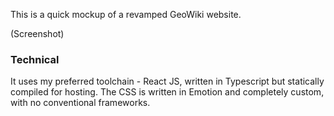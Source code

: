 This is a quick mockup of a revamped GeoWiki website.

(Screenshot)

### Technical 
It uses my preferred toolchain - React JS, written in Typescript but statically compiled for hosting. The CSS is written in Emotion and completely custom, with no conventional frameworks. 




